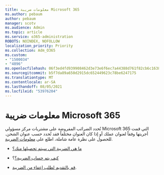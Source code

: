 ```yaml
---
title: معلومات ضريبة Microsoft 365
ms.author: pebaum
author: pebaum
manager: scotv
ms.audience: Admin
ms.topic: article
ms.service: o365-administration
ROBOTS: NOINDEX, NOFOLLOW
localization_priority: Priority
ms.collection: Adm_O365
ms.custom:
- "1500034"
- "4896"
ms.openlocfilehash: 06f3ed4fd939908462d3e73e6f6ec7a44388d761f82cb6c1638ae1d63217e54d
ms.sourcegitcommit: b5f7da89a650d2915dc652449623c78be6247175
ms.translationtype: MT
ms.contentlocale: ar-SA
ms.lasthandoff: 08/05/2021
ms.locfileid: "53976204"
---
```

# <a name="microsoft-365-tax-information"></a>معلومات ضريبة Microsoft 365

تُحدد الضرائب المفروضة على مشتريات مركز مسؤولي Microsoft 365 التي قمت أجريتها وفقاً لعنوان عملك أو إذا كان العنوان مختلفاً فقد تُحدد حسب عنوان الشحن. للحصول على نظرة عامة شاملة، اطلع على [معلومات الضريبة](https://docs.microsoft.com/microsoft-365/commerce/billing-and-payments/tax-information?view=o365-worldwide).

- [ما هي الضريبة التي سيتم تحصيلها منك؟](https://docs.microsoft.com/microsoft-365/commerce/billing-and-payments/tax-information?view=o365-worldwide#what-tax-will-i-be-charged) 

- [كيف يتم حساب الضريبة؟](https://docs.microsoft.com/microsoft-365/commerce/billing-and-payments/tax-information?view=o365-worldwide#how-taxes-are-calculated)؟

- [قم بالتقديم لطلب إعفاء من الضريبة](https://docs.microsoft.com/microsoft-365/commerce/billing-and-payments/tax-information?view=o365-worldwide#apply-for-tax-exempt-status).
